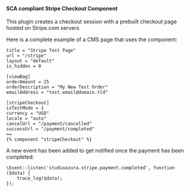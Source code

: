 #### SCA compliant Stripe Checkout Component

This plugin creates a checkout session with a prebuilt checkout page hosted on Stripe.com servers.

Here is a complete example of a CMS page that uses the component:

```
title = "Stripe Test Page"
url = "/stripe"
layout = "default"
is_hidden = 0

[viewBag]
orderAmount = 25
orderDescription = "My New Test Order"
emailAddress = "test.email@domain.tld"

[stripeCheckout]
isTestMode = 1
currency = "USD"
locale = "auto"
cancelUrl = "/payment/cancelled"
successUrl = "/payment/completed"
==
{% component "stripeCheckout" %}
```

A new event has been added to get notified once the payment has been completed:

    \Event::listen('studioazura.stripe.payment.completed', function ($data) {
        trace_log($data);
    });

